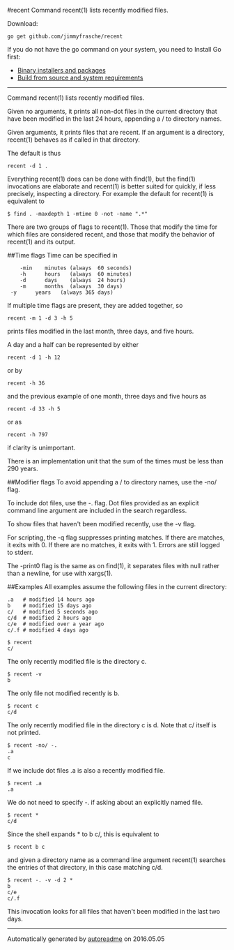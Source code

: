 #recent
Command recent(1) lists recently modified files.

Download:
```shell
go get github.com/jimmyfrasche/recent
```

If you do not have the go command on your system, you need to Install Go first:
- [Binary installers and packages](https://code.google.com/p/go/downloads/list)
- [Build from source and system requirements](http://golang.org/doc/install)

* * *
Command recent(1) lists recently modified files.

Given no arguments, it prints all non-dot files in the current directory
that have been modified in the last 24 hours, appending a / to directory names.

Given arguments, it prints files that are recent.
If an argument is a directory, recent(1) behaves as if called in that directory.

The default is thus

```
recent -d 1 .
```

Everything recent(1) does can be done with find(1),
but the find(1) invocations are elaborate and recent(1)
is better suited for quickly, if less precisely, inspecting a directory.
For example the default for recent(1) is equivalent to

```
$ find . -maxdepth 1 -mtime 0 -not -name ".*"
```

There are two groups of flags to recent(1).
Those that modify the time for which files are considered recent,
and those that modify the behavior of recent(1) and its output.

##Time flags
Time can be specified in

```
	-min    minutes (always  60 seconds)
	-h	    hours   (always  60 minutes)
	-d		days    (always  24 hours)
	-m      months  (always  30 days)
 -y      years   (always 365 days)
```

If multiple time flags are present, they are added together, so

```
recent -m 1 -d 3 -h 5
```

prints files modified in the last month, three days, and five hours.

A day and a half can be represented by either

```
recent -d 1 -h 12
```

or by

```
recent -h 36
```

and the previous example of one month, three days and five hours as

```
recent -d 33 -h 5
```

or as

```
recent -h 797
```

if clarity is unimportant.

There is an implementation unit that the sum of the times
must be less than 290 years.

##Modifier flags
To avoid appending a / to directory names, use the -no/ flag.

To include dot files, use the -. flag.
Dot files provided as an explicit command line argument
are included in the search regardless.

To show files that haven't been modified recently, use the -v flag.

For scripting, the -q flag suppresses printing matches.
If there are matches, it exits with 0.
If there are no matches, it exits with 1.
Errors are still logged to stderr.

The -print0 flag is the same as on find(1),
it separates files with null rather than a newline,
for use with xargs(1).

##Examples
All examples assume the following files in the current directory:

```
.a   # modified 14 hours ago
b    # modified 15 days ago
c/   # modified 5 seconds ago
c/d  # modified 2 hours ago
c/e  # modified over a year ago
c/.f # modified 4 days ago

$ recent
c/
```

The only recently modified file is the directory c.

```
$ recent -v
b
```

The only file not modified recently is b.

```
$ recent c
c/d
```

The only recently modified file in the directory c is d.
Note that c/ itself is not printed.

```
$ recent -no/ -.
.a
c
```

If we include dot files .a is also a recently modified file.

```
$ recent .a
.a
```

We do not need to specify -. if asking about an explicitly named file.

```
$ recent *
c/d
```

Since the shell expands * to b c/, this is equivalent to

```
$ recent b c
```

and given a directory name as a command line argument recent(1)
searches the entries of that directory, in this case matching c/d.

```
$ recent -. -v -d 2 *
b
c/e
c/.f
```

This invocation looks for all files that haven't been modified in the last two days.



* * *
Automatically generated by [autoreadme](https://github.com/jimmyfrasche/autoreadme) on 2016.05.05
